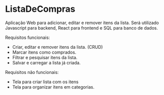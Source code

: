 # ListaDeCompras
Aplicação Web para adicionar, editar e remover itens da lista.
Será utilizado Javascript para backend, React para frontend e SQL para banco de dados.

Requisitos funcionais:
- Criar, editar e remover itens da lista. (CRUD)
- Marcar itens como comprados.
- Filtrar e pesquisar itens da lista.
- Salvar e carregar a lista já criada.

Requisitos não funcionais:
- Tela para criar lista com os itens
- Tela para organizar itens em categorias.
